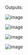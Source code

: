 Outputs:

![image](https://github.com/user-attachments/assets/a786de4d-d7f8-4206-acd9-0764fbb6f023)


![image](https://github.com/user-attachments/assets/d6f66dcc-2ace-419b-8384-fc95bb429080)


![image](https://github.com/user-attachments/assets/91aed439-8980-481e-b838-69e375c6465b)


![image](https://github.com/user-attachments/assets/5a376a57-f41d-4288-982a-07ccb244cb1a)
